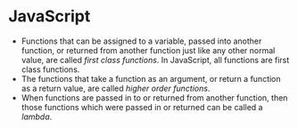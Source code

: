 # JavaScript

- Functions that can be assigned to a variable, passed into another function, or returned from another function just like any other normal value, are called *first class functions*. In JavaScript, all functions are first class functions.
- The functions that take a function as an argument, or return a function as a return value, are called *higher order functions*.
- When functions are passed in to or returned from another function, then those functions which were passed in or returned can be called a *lambda*.
